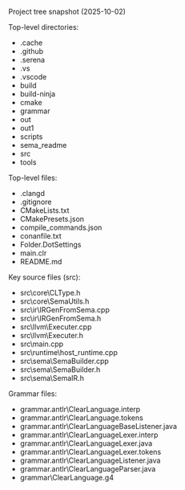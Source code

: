 Project tree snapshot (2025-10-02)

Top-level directories:
- .cache
- .github
- .serena
- .vs
- .vscode
- build
- build-ninja
- cmake
- grammar
- out
- out1
- scripts
- sema_readme
- src
- tools

Top-level files:
- .clangd
- .gitignore
- CMakeLists.txt
- CMakePresets.json
- compile_commands.json
- conanfile.txt
- Folder.DotSettings
- main.clr
- README.md

Key source files (src):
- src\core\CLType.h
- src\core\SemaUtils.h
- src\ir\IRGenFromSema.cpp
- src\ir\IRGenFromSema.h
- src\llvm\Executer.cpp
- src\llvm\Executer.h
- src\main.cpp
- src\runtime\host_runtime.cpp
- src\sema\SemaBuilder.cpp
- src\sema\SemaBuilder.h
- src\sema\SemaIR.h

Grammar files:
- grammar\.antlr\ClearLanguage.interp
- grammar\.antlr\ClearLanguage.tokens
- grammar\.antlr\ClearLanguageBaseListener.java
- grammar\.antlr\ClearLanguageLexer.interp
- grammar\.antlr\ClearLanguageLexer.java
- grammar\.antlr\ClearLanguageLexer.tokens
- grammar\.antlr\ClearLanguageListener.java
- grammar\.antlr\ClearLanguageParser.java
- grammar\ClearLanguage.g4
